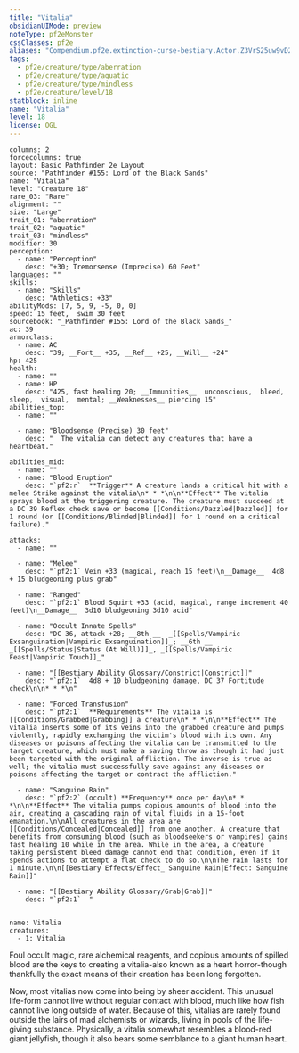 ```yaml
---
title: "Vitalia"
obsidianUIMode: preview
noteType: pf2eMonster
cssClasses: pf2e
aliases: "Compendium.pf2e.extinction-curse-bestiary.Actor.Z3VrS25uw9vD2sek" 
tags:
  - pf2e/creature/type/aberration
  - pf2e/creature/type/aquatic
  - pf2e/creature/type/mindless
  - pf2e/creature/level/18
statblock: inline
name: "Vitalia"
level: 18
license: OGL
---
```


```statblock
columns: 2
forcecolumns: true
layout: Basic Pathfinder 2e Layout
source: "Pathfinder #155: Lord of the Black Sands"
name: "Vitalia"
level: "Creature 18"
rare_03: "Rare"
alignment: ""
size: "Large"
trait_01: "aberration"
trait_02: "aquatic"
trait_03: "mindless"
modifier: 30
perception:
  - name: "Perception"
    desc: "+30; Tremorsense (Imprecise) 60 Feet"
languages: ""
skills:
  - name: "Skills"
    desc: "Athletics: +33"
abilityMods: [7, 5, 9, -5, 0, 0]
speed: 15 feet,  swim 30 feet
sourcebook: "_Pathfinder #155: Lord of the Black Sands_"
ac: 39
armorclass:
  - name: AC
    desc: "39; __Fort__ +35, __Ref__ +25, __Will__ +24"
hp: 425
health:
  - name: ""
  - name: HP
    desc: "425, fast healing 20; __Immunities__  unconscious,  bleed,  sleep,  visual,  mental; __Weaknesses__ piercing 15"
abilities_top:
  - name: ""

  - name: "Bloodsense (Precise) 30 feet"
    desc: "  The vitalia can detect any creatures that have a heartbeat."

abilities_mid:
  - name: ""
  - name: "Blood Eruption"
    desc: "`pf2:r`  **Trigger** A creature lands a critical hit with a melee Strike against the vitalia\n* * *\n\n**Effect** The vitalia sprays blood at the triggering creature. The creature must succeed at a DC 39 Reflex check save or become [[Conditions/Dazzled|Dazzled]] for 1 round (or [[Conditions/Blinded|Blinded]] for 1 round on a critical failure)."

attacks:
  - name: ""

  - name: "Melee"
    desc: "`pf2:1` Vein +33 (magical, reach 15 feet)\n__Damage__  4d8 + 15 bludgeoning plus grab"

  - name: "Ranged"
    desc: "`pf2:1` Blood Squirt +33 (acid, magical, range increment 40 feet)\n__Damage__  3d10 bludgeoning 3d10 acid"

  - name: "Occult Innate Spells"
    desc: "DC 36, attack +28; __8th __  _[[Spells/Vampiric Exsanguination|Vampiric Exsanguination]]_; __6th __  _[[Spells/Status|Status (At Will)]]_, _[[Spells/Vampiric Feast|Vampiric Touch]]_"

  - name: "[[Bestiary Ability Glossary/Constrict|Constrict]]"
    desc: "`pf2:1`  4d8 + 10 bludgeoning damage, DC 37 Fortitude check\n\n* * *\n"

  - name: "Forced Transfusion"
    desc: "`pf2:1`  **Requirements** The vitalia is [[Conditions/Grabbed|Grabbing]] a creature\n* * *\n\n**Effect** The vitalia inserts some of its veins into the grabbed creature and pumps violently, rapidly exchanging the victim's blood with its own. Any diseases or poisons affecting the vitalia can be transmitted to the target creature, which must make a saving throw as though it had just been targeted with the original affliction. The inverse is true as well; the vitalia must successfully save against any diseases or poisons affecting the target or contract the affliction."

  - name: "Sanguine Rain"
    desc: "`pf2:2` (occult) **Frequency** once per day\n* * *\n\n**Effect** The vitalia pumps copious amounts of blood into the air, creating a cascading rain of vital fluids in a 15-foot emanation.\n\nAll creatures in the area are [[Conditions/Concealed|Concealed]] from one another. A creature that benefits from consuming blood (such as bloodseekers or vampires) gains fast healing 10 while in the area. While in the area, a creature taking persistent bleed damage cannot end that condition, even if it spends actions to attempt a flat check to do so.\n\nThe rain lasts for 1 minute.\n\n[[Bestiary Effects/Effect_ Sanguine Rain|Effect: Sanguine Rain]]"

  - name: "[[Bestiary Ability Glossary/Grab|Grab]]"
    desc: "`pf2:1`  "
 
```

```encounter-table
name: Vitalia
creatures:
  - 1: Vitalia
```



Foul occult magic, rare alchemical reagents, and copious amounts of spilled blood are the keys to creating a vitalia-also known as a heart horror-though thankfully the exact means of their creation has been long forgotten.

Now, most vitalias now come into being by sheer accident. This unusual life-form cannot live without regular contact with blood, much like how fish cannot live long outside of water. Because of this, vitalias are rarely found outside the lairs of mad alchemists or wizards, living in pools of the life-giving substance. Physically, a vitalia somewhat resembles a blood-red giant jellyfish, though it also bears some semblance to a giant human heart.
